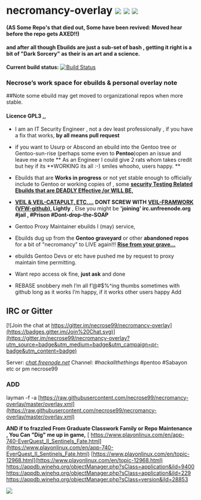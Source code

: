 # necromancy-overlay ![](file:///C:/Users/mike/Downloads/Necromancy_Front_1__49087.1425060298.1280.1280.jpg) ![](file:///C:/Users/mike/Downloads/1240745-necromancer2.jpg) ![](file:///C:/Users/mike/Downloads/Solshare610.jpg)

#### (AS Some Repo's that died out, Some have been revived: Moved hear before the repo gets AXED!!) 

#### and after all though Ebuilds are just a sub-set of bash , getting it right is a bit of "Dark Sorcery" as their is an art and a science.

**Current build status:** [![Build Status](https://travis-ci.org/necrose99/necromancy-overlay.svg)](https://travis-ci.org/necrose99/necromancy-overlay)

### Necrose’s work space for ebuilds & personal overlay note

##Note some ebuild may get moved to organizational repos when more stable.

#### Licence GPL3 ,,

*   I am an IT Security Engineer , not a dev least professionally , if you have a fix that works,  **by all means pull request**

*   if you want to Usurp or Abscond an ebuild into the Gentoo tree or Gentoo-sun-rise (perhaps some even to **Pentoo**)open an issue and leave me a note                                                                                                                                               ** As an Engineer I could give 2 rats whom takes credit but hey if its **WORKING its all :-) smiles whooho, users happy.
    **

*   Ebuilds that are **Works in progress** or not yet stable enough to officially include to Gentoo or working copies of  , some **<u>security Testing Related Ebuilds that are DEADLY Effective /or WILL BE, 
    </u>**

*   **<u>VEIL & VEIL-CATAPULT, ETC....</u>**   **DONT SCREW WITH** **[VEIL-FRAMWORK](https://www.veil-framework.com/)** **(****[VFW-github](https://github.com/Veil-Framework/)****), Lightly** , Else you might be **'joining' irc.unfreenode.org #jail , #Prison #Dont-drop-the-SOAP**

*   Gentoo Proxy Maintainer ebuilds I (may) service,

*   Ebuilds dug up from the **Gentoo graveyard** or other **abandoned repos** for a bit of "necromancy" to LIVE again!!! <u>**Rise from your grave…**</u>

*   ebuilds Gentoo Devs or etc have pushed me by request to proxy maintain time permitting.

*   Want repo access ok fine, **just ask** and done
*   REBASE snobbery meh I’m all f’@#$%^ing thumbs sometimes with github long as it works I’m happy, if it works other users happy Add

## IRC or Gitter

[![Join the
chat at https://gitter.im/necrose99/necromancy-overlay](https://badges.gitter.im/Join%20Chat.svg)](https://gitter.im/necrose99/necromancy-overlay?utm_source=badge&utm_medium=badge&utm_campaign=pr-badge&utm_content=badge)

Server: _[chat.freenode.net](http://chat.freenode.net)_ Channel: _#hackallthethings_ #pentoo #Sabayon etc or pm necrose99

### ADD

layman -f -a [https://raw.githubusercontent.com/necrose99/necromancy-overlay/master/overlay.xml](https://raw.githubusercontent.com/necrose99/necromancy-overlay/master/overlay.xml)

**AND if to frazzled From Graduate Classwork Family or Repo Maintenance ,  You Can "Dig" me up in game,**
[ https://www.playonlinux.com/en/app-740-EverQuest_II_Sentinels_Fate.html](https://www.playonlinux.com/en/app-740-EverQuest_II_Sentinels_Fate.html)
[https://www.playonlinux.com/en/topic-12968.html](https://www.playonlinux.com/en/topic-12968.html)
https://appdb.winehq.org/objectManager.php?sClass=application&iId=9400
https://appdb.winehq.org/objectManager.php?sClass=application&iId=229
https://appdb.winehq.org/objectManager.php?sClass=version&iId=28853

![](file:///C:/Users/mike/Downloads/Necromancy.jpg)

